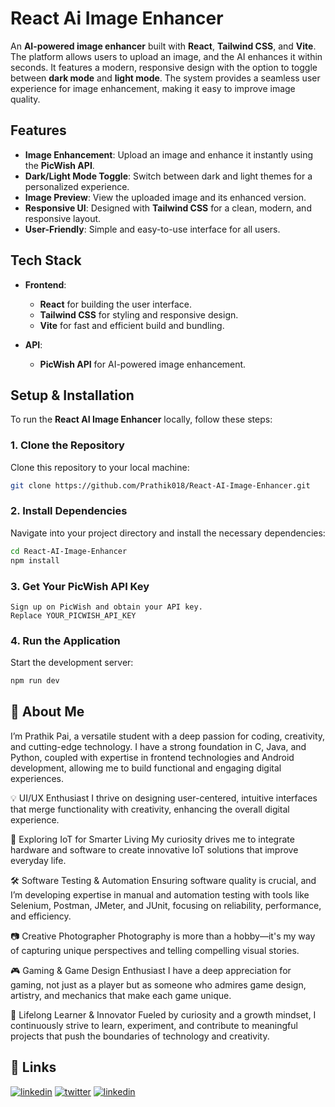 
# React Ai Image Enhancer
An **AI-powered image enhancer** built with **React**, **Tailwind CSS**, and **Vite**. The platform allows users to upload an image, and the AI enhances it within seconds. It features a modern, responsive design with the option to toggle between **dark mode** and **light mode**. The system provides a seamless user experience for image enhancement, making it easy to improve image quality.
## Features
- **Image Enhancement**: Upload an image and enhance it instantly using the **PicWish API**.
- **Dark/Light Mode Toggle**: Switch between dark and light themes for a personalized experience.
- **Image Preview**: View the uploaded image and its enhanced version.
- **Responsive UI**: Designed with **Tailwind CSS** for a clean, modern, and responsive layout.
- **User-Friendly**: Simple and easy-to-use interface for all users.
## Tech Stack

- **Frontend**:
  - **React** for building the user interface.
  - **Tailwind CSS** for styling and responsive design.
  - **Vite** for fast and efficient build and bundling.

- **API**:
  - **PicWish API** for AI-powered image enhancement.
## Setup & Installation
To run the **React AI Image Enhancer** locally, follow these steps:

### 1. Clone the Repository

Clone this repository to your local machine:

```bash
git clone https://github.com/Prathik018/React-AI-Image-Enhancer.git
```
### 2. Install Dependencies
Navigate into your project directory and install the necessary dependencies:
```bash
cd React-AI-Image-Enhancer
npm install
```

### 3. Get Your PicWish API Key

    Sign up on PicWish and obtain your API key.
    Replace YOUR_PICWISH_API_KEY

### 4. Run the Application

Start the development server:
```bash
npm run dev
```


    
## 🚀 About Me
I’m Prathik Pai, a versatile student with a deep passion for coding, creativity, and cutting-edge technology. I have a strong foundation in C, Java, and Python, coupled with expertise in frontend technologies and Android development, allowing me to build functional and engaging digital experiences.

💡 UI/UX Enthusiast
I thrive on designing user-centered, intuitive interfaces that merge functionality with creativity, enhancing the overall digital experience.

🔧 Exploring IoT for Smarter Living
My curiosity drives me to integrate hardware and software to create innovative IoT solutions that improve everyday life.

🛠 Software Testing & Automation
Ensuring software quality is crucial, and I’m developing expertise in manual and automation testing with tools like Selenium, Postman, JMeter, and JUnit, focusing on reliability, performance, and efficiency.

📷 Creative Photographer
Photography is more than a hobby—it's my way of capturing unique perspectives and telling compelling visual stories.

🎮 Gaming & Game Design Enthusiast
I have a deep appreciation for gaming, not just as a player but as someone who admires game design, artistry, and mechanics that make each game unique.

🚀 Lifelong Learner & Innovator
Fueled by curiosity and a growth mindset, I continuously strive to learn, experiment, and contribute to meaningful projects that push the boundaries of technology and creativity.


## 🔗 Links

[![linkedin](https://img.shields.io/badge/linkedin-0A66C2?style=for-the-badge&logo=linkedin&logoColor=white)](https://www.linkedin.com/in/prathikpai18/)
[![twitter](https://img.shields.io/badge/twitter-1DA1F2?style=for-the-badge&logo=twitter&logoColor=white)](https://x.com/Prathik__Pai)
[![linkedin](https://img.shields.io/badge/Instagram-%23E4405F.svg?style=for-the-badge&logo=Instagram&logoColor=white)](https://www.instagram.com//prathikk.pai)